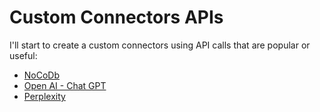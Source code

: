 # Custom Connectors APIs

I'll start to create a custom connectors using API calls that are popular or useful: 
- [NoCoDb](https://nocodb.com/)
- [Open AI - Chat GPT](https://platform.openai.com/docs/overview)
- [Perplexity]()